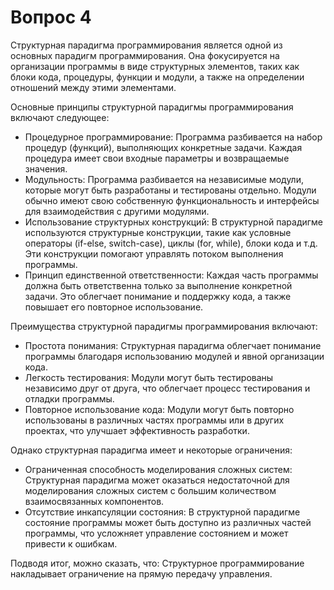 # Вопрос 4

Структурная парадигма программирования является одной из основных парадигм программирования. Она фокусируется на организации программы в виде структурных элементов, таких как блоки кода, процедуры, функции и модули, а также на определении отношений между этими элементами.

Основные принципы структурной парадигмы программирования включают следующее:
* Процедурное программирование: Программа разбивается на набор процедур (функций), выполняющих конкретные задачи. Каждая процедура имеет свои входные параметры и возвращаемые значения.
* Модульность: Программа разбивается на независимые модули, которые могут быть разработаны и тестированы отдельно. Модули обычно имеют свою собственную функциональность и интерфейсы для взаимодействия с другими модулями.
* Использование структурных конструкций: В структурной парадигме используются структурные конструкции, такие как условные операторы (if-else, switch-case), циклы (for, while), блоки кода и т.д. Эти конструкции помогают управлять потоком выполнения программы.
* Принцип единственной ответственности: Каждая часть программы должна быть ответственна только за выполнение конкретной задачи. Это облегчает понимание и поддержку кода, а также повышает его повторное использование.

Преимущества структурной парадигмы программирования включают:
* Простота понимания: Структурная парадигма облегчает понимание программы благодаря использованию модулей и явной организации кода.
* Легкость тестирования: Модули могут быть тестированы независимо друг от друга, что облегчает процесс тестирования и отладки программы.
* Повторное использование кода: Модули могут быть повторно использованы в различных частях программы или в других проектах, что улучшает эффективность разработки.

Однако структурная парадигма имеет и некоторые ограничения:
* Ограниченная способность моделирования сложных систем: Структурная парадигма может оказаться недостаточной для моделирования сложных систем с большим количеством взаимосвязанных компонентов.
* Отсутствие инкапсуляции состояния: В структурной парадигме состояние программы может быть доступно из различных частей программы, что усложняет управление состоянием и может привести к ошибкам.

Подводя итог, можно сказать, что: 
<tip>
Структурное программирование накладывает ограничение на прямую передачу управления.
</tip>
